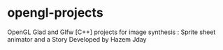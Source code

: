 # opengl-projects
OpenGL Glad and Glfw [C++] projects for image synthesis : Sprite sheet animator and a Story Developed by Hazem Jday